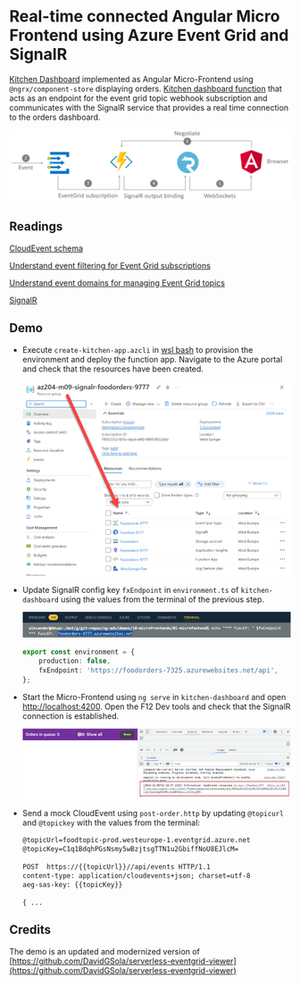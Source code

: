 # Real-time connected Angular Micro Frontend using Azure Event Grid and SignalR

[Kitchen Dashboard](/app/web/cooking-dashboard/) implemented as Angular Micro-Frontend using `@ngrx/component-store` displaying orders.  [Kitchen dashboard function](/app/functions/cooking-dashboard-func/) that acts as an endpoint for the event grid topic webhook subscription and communicates with the SignalR service that provides a real time connection to the orders dashboard.

![architecture](_images/architecture.png)

## Readings

[CloudEvent schema](https://docs.microsoft.com/en-us/azure/event-grid/cloudevents-schema)

[Understand event filtering for Event Grid subscriptions](https://learn.microsoft.com/en-us/azure/event-grid/event-filtering)

[Understand event domains for managing Event Grid topics](https://learn.microsoft.com/en-us/azure/event-grid/event-domains?tabs=event-grid-event-schema)

[SignalR](https://docs.microsoft.com/en-us/azure/azure-signalr)

## Demo

-   Execute `create-kitchen-app.azcli` in [wsl bash](https://learn.microsoft.com/en-us/windows/wsl/install) to provision the environment and deploy the function app. Navigate to the Azure portal and check that the resources have been created.

    ![azure](_images/azure.png)

-   Update SignalR config key `fxEndpoint` in `environment.ts` of `kitchen-dashboard` using the values from the terminal of the previous step.

    ![azure](_images/cfg.png)

    ```typescript
    export const environment = {
        production: false,
        fxEndpoint: 'https://foodorders-7325.azurewebsites.net/api',
    };
    ```

-   Start the Micro-Frontend using `ng serve` in `kitchen-dashboard` and open [http://localhost:4200](http://localhost:4200). Open the F12 Dev tools and check that the SignalR connection is established.

    ![websocket](_images/websocket.png)

-   Send a mock CloudEvent using `post-order.http` by updating `@topicurl` and `@topickey` with the values from the terminal:

    ```
    @topicUrl=foodtopic-prod.westeurope-1.eventgrid.azure.net
    @topicKey=C1q1BdqhPGsNsmy5wBzjtsgTTN1u2GbiffNoU8EJlcM=

    POST  https://{{topicUrl}}//api/events HTTP/1.1
    content-type: application/cloudevents+json; charset=utf-8
    aeg-sas-key: {{topicKey}}

    { ...
    ```

## Credits

The demo is an updated and modernized version of [https://github.com/DavidGSola/serverless-eventgrid-viewer](https://github.com/DavidGSola/serverless-eventgrid-viewer)
